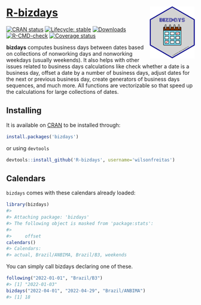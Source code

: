 # [R-bizdays](https://cran.r-project.org/package=bizdays) <img src="man/figures/logo.png" align="right" width="120" />

<!-- badges: start -->
[![CRAN status](https://www.r-pkg.org/badges/version/bizdays)](https://cran.r-project.org/package=bizdays)
[![Lifecycle: stable](https://img.shields.io/badge/lifecycle-stable-brightgreen.svg)](https://lifecycle.r-lib.org/articles/stages.html#stable)
[![Downloads](http://cranlogs.r-pkg.org/badges/bizdays)](https://cran.r-project.org/package=bizdays)
[![R-CMD-check](https://github.com/wilsonfreitas/R-bizdays/actions/workflows/check-standard.yaml/badge.svg)](https://github.com/wilsonfreitas/R-bizdays/actions/workflows/check-standard.yaml)
[![Coverage status](https://codecov.io/gh/wilsonfreitas/R-bizdays/branch/master/graph/badge.svg)](https://codecov.io/github/wilsonfreitas/R-bizdays?branch=master)
<!-- badges: end -->

**bizdays** computes business days between dates based on collections of
nonworking days and nonworking weekdays (usually weekends). It also
helps with other issues related to business days calculations like check
whether a date is a business day, offset a date by a number of business
days, adjust dates for the next or previous business day, create
generators of business days sequences, and much more. All functions are
vectorizable so that speed up the calculations for large collections of
dates.

## Installing

It is available on [CRAN](https://cran.r-project.org/package=bizdays) to
be installed through:

``` r
install.packages('bizdays')
```

or using `devtools`

``` r
devtools::install_github('R-bizdays', username='wilsonfreitas')
```

## Calendars

`bizdays` comes with these calendars already loaded:

``` r
library(bizdays)
#> 
#> Attaching package: 'bizdays'
#> The following object is masked from 'package:stats':
#> 
#>     offset
calendars()
#> Calendars: 
#> actual, Brazil/ANBIMA, Brazil/B3, weekends
```

You can simply call bizdays declaring one of these.

``` r
following("2022-01-01", "Brazil/B3")
#> [1] "2022-01-03"
bizdays("2022-04-01", "2022-04-29", "Brazil/ANBIMA")
#> [1] 18
```

